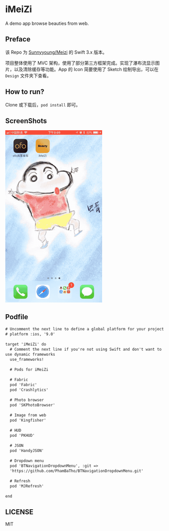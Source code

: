 # iMeiZi

A demo app browse beauties from web.

## Preface

该 Repo 为 [Sunnyyoung/Meizi](https://github.com/Sunnyyoung/Meizi) 的 Swift 3.x 版本。

项目整体使用了 MVC 架构，使用了部分第三方框架完成。实现了瀑布流显示图片，以及清除缓存等功能。App 的 Icon 简要使用了 Sketch 绘制导出，可以在 `Design` 文件夹下查看。

## How to run?

Clone 或下载后，`pod install` 即可。

## ScreenShots

![](ScreenShots/Functions.gif)

## Podfile

```
# Uncomment the next line to define a global platform for your project
# platform :ios, '9.0'

target 'iMeiZi' do
  # Comment the next line if you're not using Swift and don't want to use dynamic frameworks
  use_frameworks!

  # Pods for iMeiZi
  
  # Fabric
  pod 'Fabric'
  pod 'Crashlytics'
  
  # Photo browser
  pod 'SKPhotoBrowser'
  
  # Image from web
  pod 'Kingfisher'
  
  # HUD
  pod 'PKHUD'
  
  # JSON
  pod 'HandyJSON'
  
  # Dropdown menu
  pod 'BTNavigationDropdownMenu', :git =>
  'https://github.com/PhamBaTho/BTNavigationDropdownMenu.git'
  
  # Refresh
  pod 'MJRefresh'

end
```

## LICENSE

MIT